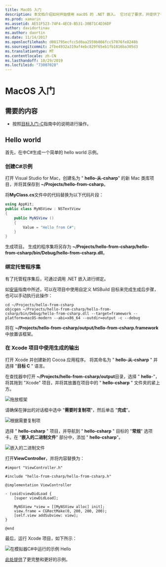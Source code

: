 ```yaml
---
title: MacOS 入门
description: 本文档介绍如何开始使用 macOS 的 .NET 嵌入。 它讨论了要求，并提供了一个示例应用程序，用于演示如何绑定托管程序集并在 Xcode 项目中使用生成的输出。
ms.prod: xamarin
ms.assetid: AE51F523-74F4-4EC0-B531-30B71C4D36DF
author: davidortinau
ms.author: daortin
ms.date: 11/14/2017
ms.openlocfilehash: d081795ecfcc5d0aa2559b866fcc57076fe8248b
ms.sourcegitcommit: 2fbe4932a319af4ebc829f65eb1fb1816ba305d3
ms.translationtype: MT
ms.contentlocale: zh-CN
ms.lasthandoff: 10/29/2019
ms.locfileid: "73007028"
---
```

# <a name="getting-started-with-macos"></a>MacOS 入门

## <a name="what-you-will-need"></a>需要的内容

* 按照[目标入门-C](~/tools/dotnet-embedding/get-started/objective-c/index.md)指南中的说明进行操作。

## <a name="hello-world"></a>Hello world

首先，在中C#生成一个简单的 hello world 示例。

### <a name="create-c-sample"></a>创建C#示例

打开 Visual Studio for Mac，创建名为 " **hello-从-csharp**" 的新 Mac 类库项目，并将其保存到 **~/Projects/hello-from-csharp**。

将**MyClass.cs**文件中的代码替换为以下代码片段：

```csharp
using AppKit;
public class MyNSView : NSTextView
{
    public MyNSView ()
    {
        Value = "Hello from C#";
    }
}
```

生成项目。 生成的程序集将另存为 **~/Projects/hello-from-csharp/hello-from-csharp/bin/Debug/hello-from-csharp.dll**。

### <a name="bind-the-managed-assembly"></a>绑定托管程序集

有了托管程序集后，可通过调用 .NET 嵌入进行绑定。

如[安装](~/tools/dotnet-embedding/get-started/install/install.md)指南中所述，可以在项目中使用自定义 MSBuild 目标来完成生成后步骤，也可以手动执行此操作：

```shell
cd ~/Projects/hello-from-csharp
objcgen ~/Projects/hello-from-csharp/hello-from-csharp/bin/Debug/hello-from-csharp.dll --target=framework --platform=macOS-modern --abi=x86_64 --outdir=output -c --debug
```

将在 **~/Projects/hello-from-csharp/output/hello-from-csharp.framework**中放置该框架。

### <a name="use-the-generated-output-in-an-xcode-project"></a>在 Xcode 项目中使用生成的输出

打开 Xcode 并创建新的 Cocoa 应用程序。 将其命名为 " **hello-从-csharp** " 并选择 "**目标 C** " 语言。

在查找器中打开 **~/Projects/hello-from-csharp/output**目录，选择 " **hello**-"，将其拖到 "Xcode" 项目，并将其放置在项目中的 " **hello-csharp** " 文件夹的紧上方。

![拖放框架](macos-images/hello-from-csharp-mac-drag-drop-framework.png)

请确保在弹出的对话框中选中 "**需要时复制项**"，然后单击 "**完成**"。

![根据需要复制项](macos-images/hello-from-csharp-mac-copy-items-if-needed.png)

选择 " **hello-csharp** " 项目，并导航到 " **hello-csharp** " 目标的 "**常规**" 选项卡。在 "**嵌入的二进制文件**" 部分中，添加 " **hello-csharp**"。

![嵌入的二进制文件](macos-images/hello-from-csharp-mac-embedded-binaries.png)

打开**ViewController**，并将内容替换为：

```objc
#import "ViewController.h"

#include "hello-from-csharp/hello-from-csharp.h"

@implementation ViewController

- (void)viewDidLoad {
    [super viewDidLoad];
    
    MyNSView *view = [[MyNSView alloc] init];
    view.frame = CGRectMake(0, 200, 200, 200);
    [self.view addSubview: view];
}

@end
```

最后，运行 Xcode 项目，如下所示：

![在模拟器C#中运行的示例 Hello](macos-images/hello-from-csharp-mac.png)

[此处提供](https://github.com/mono/Embeddinator-4000/tree/objc/samples/mac/weather)了更完整和更好的示例。
